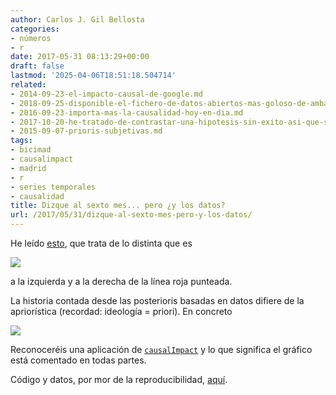 ```yaml
---
author: Carlos J. Gil Bellosta
categories:
- números
- r
date: 2017-05-31 08:13:29+00:00
draft: false
lastmod: '2025-04-06T18:51:18.504714'
related:
- 2014-09-23-el-impacto-causal-de-google.md
- 2018-09-25-disponible-el-fichero-de-datos-abiertos-mas-goloso-de-ambas-castillas-las-rutas-de-bicimad.md
- 2016-09-23-importa-mas-la-causalidad-hoy-en-dia.md
- 2017-10-20-he-tratado-de-contrastar-una-hipotesis-sin-exito-asi-que-solo-publico-el-subproducto.md
- 2015-09-07-prioris-subjetivas.md
tags:
- bicimad
- causalimpact
- madrid
- r
- series temporales
- causalidad
title: Dizque al sexto mes... pero ¿y los datos?
url: /2017/05/31/dizque-al-sexto-mes-pero-y-los-datos/
---
```


He leído [esto](http://www.eldiario.es/desde-mi-bici/sexto-mes-BiciMAD-municipalizada-resucito_6_647845233.html), que trata de lo distinta que es

![](/wp-uploads/2017/05/bicimad_usos.png#center)


a la izquierda y a la derecha de la línea roja punteada.

La historia contada desde las posterioris basadas en datos difiere de la apriorística (recordad: ideología = priori). En concreto

![](/wp-uploads/2017/05/bicimad_causal_impact.png#center)

Reconoceréis una aplicación de [`causalImpact`](https://google.github.io/CausalImpact/CausalImpact.html) y lo que significa el gráfico está comentado en todas partes.

Código y datos, por mor de la reproducibilidad, [aquí](/uploads/bicimad_causal_impact.zip).